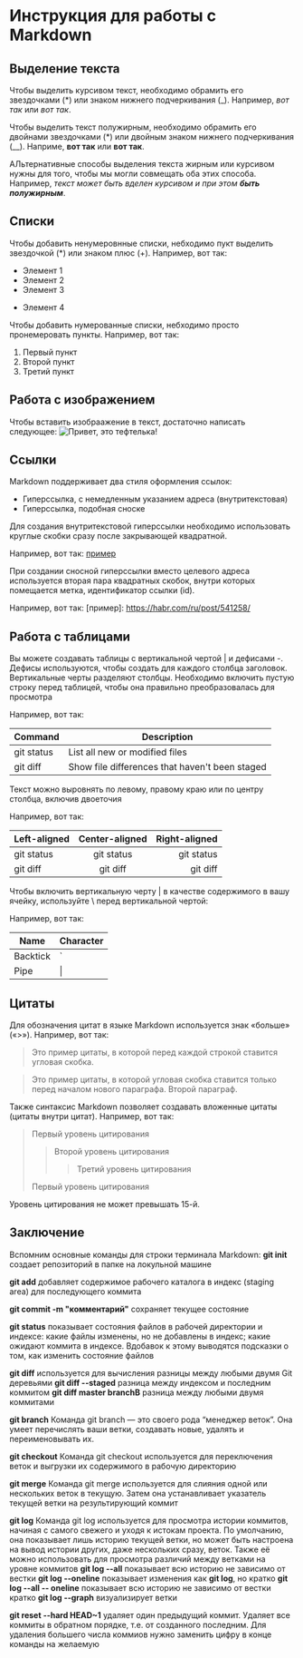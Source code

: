 # Инструкция для работы с Markdown

## Выделение текста

Чтобы выделить курсивом текст, необходимо обрамить его звездочками (*) или знаком нижнего подчеркивания (_). Например, *вот так* или _вот так_.

Чтобы выделить текст полужирным, необходимо обрамить его двойнами звездочками (*) или двойным знаком нижнего подчеркивания (__). Наприме, **вот так** или __вот так__.

АЛьтернативные способы выделения текста жирным или курсивом нужны для того, чтобы мы могли совмещать оба этих способа. Например, _текст может быть вделен курсивом и при этом **быть полужирным**_.

## Списки

Чтобы добавить ненумеровнные списки, небходимо пукт выделить звездочкой (*) или знаком плюс (+). Например, вот так:
* Элемент 1
* Элемент 2
* Элемент 3
+ Элемент 4

Чтобы добавить нумерованные списки, небходимо просто пронемеровать пункты. Например, вот так:
1. Первый пункт
2. Второй пункт
3. Третий пункт

## Работа с изображением

Чтобы вставить изобраажение в текст, достаточно написать следующее: ![Привет, это тефтелька!](%D1%84%D0%BE%D1%82%D0%BE.jpeg)

## Ссылки

Markdown поддерживает два стиля оформления ссылок:
* Гиперссылка, с немедленным указанием адреса (внутритекстовая)
* Гиперссылка, подобная сноске

Для создания внутритекстовой гиперссылки необходимо использовать круглые скобки сразу после закрывающей квадратной. 

Например, вот так: [пример](https://habr.com/ru/post/541258/)

При создании сносной гиперссылки вместо целевого адреса используется вторая пара квадратных скобок, внутри которых помещается метка, идентификатор ссылки (id).

Например, вот так: 
[пример]: https://habr.com/ru/post/541258/

## Работа с таблицами

Вы можете создавать таблицы с вертикальной чертой | и дефисами -. Дефисы используются, чтобы создать для каждого столбца заголовок. Вертикальные черты разделяют столбцы. Необходимо включить пустую строку перед таблицей, чтобы она правильно преобразовалась для просмотра

Например, вот так: 

| Command | Description |
| --- | --- |
| git status | List all new or modified files |
| git diff | Show file differences that haven't been staged |

Текст можно выровнять по левому, правому краю или по центру столбца, включив двоеточия

Например, вот так: 

| Left-aligned | Center-aligned | Right-aligned |
| :---         |     :---:      |          ---: |
| git status   | git status     | git status    |
| git diff     | git diff       | git diff      |

Чтобы включить вертикальную черту | ​​в качестве содержимого в вашу ячейку, используйте \ перед вертикальной чертой:

Например, вот так: 

| Name     | Character |
| ---      | ---       |
| Backtick | `         |
| Pipe     | \|        |

## Цитаты

Для обозначения цитат в языке Markdown используется знак «больше» («>»). Например, вот так: 
>Это пример цитаты,
>в которой перед каждой строкой
>ставится угловая скобка.

>Это пример цитаты, 
в которой угловая скобка ставится 
только перед началом нового параграфа.
>Второй параграф.

Также синтаксис Markdown позволяет создавать вложенные цитаты (цитаты внутри цитат). Например, вот так: 

> Первый уровень цитирования
>> Второй уровень цитирования
>>> Третий уровень цитирования
>
>Первый уровень цитирования

Уровень цитирования не может превышать 15-й.

## Заключение 

Вспомним основные команды для строки терминала 
Markdown:
**git init** создает репозиторий в папке на локульной машине

**git add** добавляет содержимое рабочего каталога в индекс (staging area) для последующего коммита

**git commit -m "комментарий"** сохраняет текущее состояние

**git status** показывает состояния файлов в рабочей директории и индексе: какие файлы изменены, но не добавлены в индекс; какие ожидают коммита в индексе. Вдобавок к этому выводятся подсказки о том, как изменить состояние файлов

**git diff** 
используется для вычисления разницы между любыми двумя Git деревьями
**git diff --staged** разница между индексом и последним коммитом
**git diff master branchB** разница между любыми двумя коммитами

**git branch** 
Команда git branch — это своего рода “менеджер веток”. Она умеет перечислять ваши ветки, создавать новые, удалять и переименовывать их.

**git checkout**
Команда git checkout используется для переключения веток и выгрузки их содержимого в рабочую директорию

**git merge**
Команда git merge используется для слияния одной или нескольких веток в текущую. Затем она устанавливает указатель текущей ветки на результирующий коммит

**git log**
Команда git log используется для просмотра истории коммитов, начиная с самого свежего и уходя к истокам проекта. По умолчанию, она показывает лишь историю текущей ветки, но может быть настроена на вывод истории других, даже нескольких сразу, веток. Также её можно использовать для просмотра различий между ветками на уровне коммитов
**git log --all** показывает всю историю не зависимо от вестки
**git log --oneline** показывает изменения как **git log**, но кратко
**git log --all -- oneline** показывает всю историю не зависимо от вестки кратко
**git log --graph** визуализирует ветки 

**git reset --hard HEAD~1** удаляет один предыдущий коммит.
Удаляет все коммиты в обратном порядке, т.е. от созданного последним. Для удаления большего числа коммиов нужно заменить цифру в конце команды на желаемую


